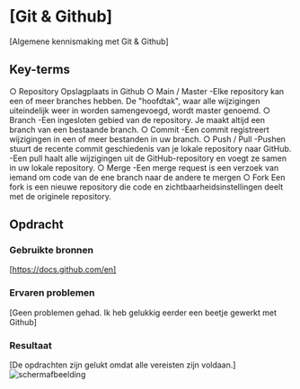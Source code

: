 # [Git & Github]

[Algemene kennismaking met Git & Github]

## Key-terms

○ Repository
Opslagplaats in Github
○ Main / Master
-Elke repository kan een of meer branches hebben. De "hoofdtak", waar alle wijzigingen uiteindelijk weer in worden samengevoegd, wordt master genoemd.
○ Branch
-Een ingesloten gebied van de repository. Je maakt altijd een branch van een bestaande branch.
○ Commit
-Een commit registreert wijzigingen in een of meer bestanden in uw branch.
○ Push / Pull
-Pushen stuurt de recente commit geschiedenis van je lokale repository naar GitHub.
-Een pull haalt alle wijzigingen uit de GitHub-repository en voegt ze samen in uw lokale repository.
○ Merge
-Een merge request is een verzoek van iemand om code van de ene branch naar de andere te mergen
○ Fork
Een fork is een nieuwe repository die code en zichtbaarheidsinstellingen deelt met de originele repository.

## Opdracht

### Gebruikte bronnen

[https://docs.github.com/en]

### Ervaren problemen

[Geen problemen gehad. Ik heb gelukkig eerder een beetje gewerkt met Github]

### Resultaat

[De opdrachten zijn gelukt omdat alle vereisten zijn voldaan.]
![schermafbeelding](/scherm.png)
